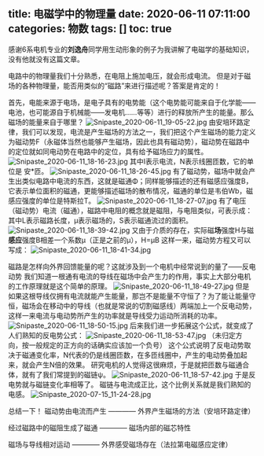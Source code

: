 title: 电磁学中的物理量
date: 2020-06-11 07:11:00
categories: 物数
tags: []
toc: true
---
感谢6系电机专业的**刘逸舟**同学用生动形象的例子为我讲解了电磁学的基础知识，没有他就没有这篇文章。

电路中的物理量我们十分熟悉，在电阻上施加电压，就会形成电流。
但是对于磁场的各种物理量，能否用类似的“磁路”来进行描述呢？答案是肯定的！

首先，电能来源于电场，是电子具有的电势能（这个电势能可能来自于化学能——电池，也可能源自于机械能——发电机……等等）进行的释放所产生的能量。那么磁场的能量来自于哪里？
![Snipaste_2020-06-11_19-05-22.jpg][1]
由安培环路定律，我们可以发现，电流是产生磁场的方法之一，我们把这个产生磁场的能力定义为磁动势F（永磁体当然也能够产生磁场，因此也具有磁动势），磁动势在磁路中的定位就如同电动势在电路中的定位，具有给予磁场应力的属性。
![Snipaste_2020-06-11_18-16-23.jpg][2]
其中I表示电流，N表示线圈匝数，它的单位是 安*匝。
![Snipaste_2020-06-11_18-26-45.jpg][3]
有了磁动势，磁场中就会产生出类似电路中电流的东西，这就是磁通Φ；同样能够描述的还有磁感应强度B，它表示单位面积的磁通，更能够描述磁场的散布情况，磁通的单位是韦伯Wb，磁感应强度的单位是特斯拉T。
![Snipaste_2020-06-11_18-27-07.jpg][4]
有了电压（磁动势）电流（磁通），磁路中电阻的概念就是磁阻，与电阻类似，可表示成：
其中L表示磁路长度，μ表示磁场的，S表示磁通流过的面积。
![Snipaste_2020-06-11_18-39-42.jpg][5]
又由于介质的存在，实际磁**场**强度H与磁**感应**强度B相差一个系数μ（正是之前的μ），H=μB
这样一来，磁动势方程又可以写成：
![Snipaste_2020-06-11_18-41-34.jpg][6]

磁路是怎样向外界回馈能量的呢？这就涉及到一个电机中经常说到的量了——反电动势
我们知道一根通有电流的导线在磁场中会产生力的作用，事实上大部分电机的工作原理就是这个简单的原理。
![Snipaste_2020-06-11_18-49-27.jpg][7]
但是如果这根导线仅拥有电流就能产生能量，那岂不是能量不守恒了？为了能让能量守恒，磁场会在移动中的导线（也就是常说的切割磁感线）两端加上一个反电动势，这样一来电流与电动势所产生的功率就是导线受力运动所消耗的功率。
![Snipaste_2020-06-11_18-50-15.jpg][8]
后来我们进一步拓展这个公式，就变成了人们熟知的反电势公式：
![Snipaste_2020-06-11_18-53-47.jpg][9]
（未归定方向，按一般规定的正方向的话确实应该加一个负号）
这个公式说明了反电动势取决于磁通变化率，N代表的仍是线圈匝数，在多匝线圈中，产生的电动势叠加起来，就会产生N倍的效果。
研究电机的人觉得这很麻烦，于是就把匝数与磁通合体，就有了我们常提到的磁链ψ。
![Snipaste_2020-06-11_18-57-42.jpg][10]
于是反电势就与磁链变化率相等了。
磁链与电流成正比，这个比例关系就是我们熟知的电感。
![Snipaste_2020-07-15_11-24-28.jpg][11]

总结一下！
磁动势由电流而产生   ————   外界产生磁场的方法（安培环路定律）

经过磁路中的磁阻生成了磁通  ————  磁场内部的磁芯特性

磁场与导线相对运动  ————  外界感受磁场存在（法拉第电磁感应定律）


  [1]: /old_images/2020/06/2730705132.jpg
  [2]: /old_images/2020/06/3332546483.jpg
  [3]: /old_images/2020/06/4143798911.jpg
  [4]: /old_images/2020/06/3579642186.jpg
  [5]: /old_images/2020/06/275706257.jpg
  [6]: /old_images/2020/06/3831150800.jpg
  [7]: /old_images/2020/06/1085139085.jpg
  [8]: /old_images/2020/06/3795421197.jpg
  [9]: /old_images/2020/06/1930281352.jpg
  [10]: /old_images/2020/06/348952594.jpg
  [11]: /old_images/2020/07/3570375741.jpg
